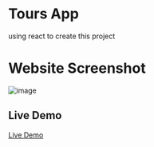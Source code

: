 # Tours App

using react to create this project


# Website Screenshot
![image](https://drive.google.com/uc?export=view&id=1z_pUWtzvKuEycCulGHqcWxldaojSup8N)


## Live Demo

[Live Demo](https://tours-prefered.netlify.app/)
